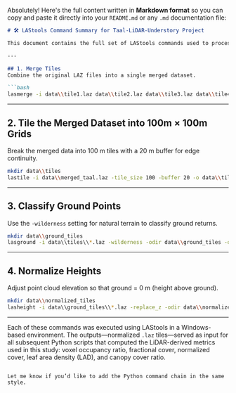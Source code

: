 Absolutely! Here's the full content written in **Markdown format** so you can copy and paste it directly into your `README.md` or any `.md` documentation file:

````markdown
# 🛠️ LAStools Command Summary for Taal-LiDAR-Understory Project

This document contains the full set of LAStools commands used to process and prepare airborne LiDAR data for tile-based understory metric extraction in the Taal Volcano study area.

---

## 1. Merge Tiles  
Combine the original LAZ files into a single merged dataset.

```bash
lasmerge -i data\\tile1.laz data\\tile2.laz data\\tile3.laz data\\tile4.laz -o data\\merged_taal.laz
````

---

## 2. Tile the Merged Dataset into 100m × 100m Grids

Break the merged data into 100 m tiles with a 20 m buffer for edge continuity.

```bash
mkdir data\\tiles
lastile -i data\\merged_taal.laz -tile_size 100 -buffer 20 -o data\\tiles\\tile.laz
```

---

## 3. Classify Ground Points

Use the `-wilderness` setting for natural terrain to classify ground returns.

```bash
mkdir data\\ground_tiles
lasground -i data\\tiles\\*.laz -wilderness -odir data\\ground_tiles -olaz
```

---

## 4. Normalize Heights

Adjust point cloud elevation so that ground = 0 m (height above ground).

```bash
mkdir data\\normalized_tiles
lasheight -i data\\ground_tiles\\*.laz -replace_z -odir data\\normalized_tiles -olaz
```

---

Each of these commands was executed using LAStools in a Windows-based environment. The outputs—normalized `.laz` tiles—served as input for all subsequent Python scripts that computed the LiDAR-derived metrics used in this study: voxel occupancy ratio, fractional cover, normalized cover, leaf area density (LAD), and canopy cover ratio.

```

Let me know if you’d like to add the Python command chain in the same style.
```
